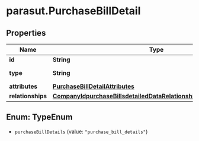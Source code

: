 # parasut.PurchaseBillDetail

## Properties
Name | Type | Description | Notes
------------ | ------------- | ------------- | -------------
**id** | **String** |  | [optional] 
**type** | **String** | Type of the resource | [optional] 
**attributes** | [**PurchaseBillDetailAttributes**](PurchaseBillDetailAttributes.md) |  | 
**relationships** | [**CompanyIdpurchaseBillsdetailedDataRelationshipsDetailsRelationships**](CompanyIdpurchaseBillsdetailedDataRelationshipsDetailsRelationships.md) |  | [optional] 


<a name="TypeEnum"></a>
## Enum: TypeEnum


* `purchaseBillDetails` (value: `"purchase_bill_details"`)




